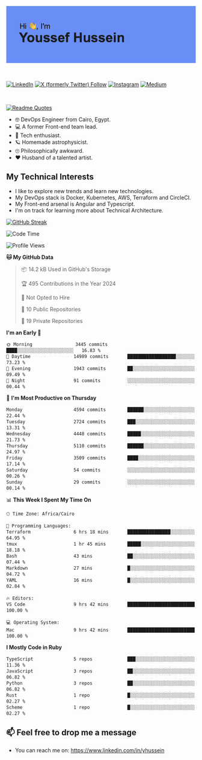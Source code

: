 [![Youssef's GitHub Banner](./assets/youssef-hussein.png)](https://github.com/yorki404)

</br>

[![LinkedIn](https://img.shields.io/badge/linkedin-%230077B5.svg?style=for-the-badge&logo=linkedin&logoColor=white)](https://www.linkedin.com/in/yhussein/)
[![X (formerly Twitter) Follow](https://img.shields.io/twitter/follow/devqik_?style=for-the-badge&logo=X&logoColor=White&labelColor=White)](https://twitter.com/devqik_)
[![Instagram](https://img.shields.io/badge/devqik-E4405F?style=for-the-badge&logo=Instagram&logoColor=white)](https://instagram.com/devqik)
[![Medium](https://img.shields.io/badge/Medium-12100E?style=for-the-badge&logo=medium&logoColor=white)](https://medium.com/@devqik)

</br>

[![Readme Quotes](https://quotes-github-readme.vercel.app/api?type=horizontal&theme=dark)](https://github.com/piyushsuthar/github-readme-quotes)

- :nerd_face: DevOps Engineer from Cairo, Egypt.
- :computer: A former Front-end team lead.
- :satellite: Tech enthusiast.
- :ringed_planet: Homemade astrophysicist.
- :roll_eyes: Philosophically awkward.
- :heart: Husband of a talented artist.

## My Technical Interests

- I like to explore new trends and learn new technologies.
- My DevOps stack is Docker, Kubernetes, AWS, Terraform and CircleCI.
- My Front-end arsenal is Angular and Typescript.
- I'm on track for learning more about Technical Architecture.

[![GitHub Streak](https://streak-stats.demolab.com/?user=devqik&theme=dark)](https://git.io/streak-stats)

<!--START_SECTION:waka-->
![Code Time](http://img.shields.io/badge/Code%20Time-832%20hrs%2050%20mins-blue)

![Profile Views](http://img.shields.io/badge/Profile%20Views-1-blue)

**🐱 My GitHub Data** 

> 📦 14.2 kB Used in GitHub's Storage 
 > 
> 🏆 495 Contributions in the Year 2024
 > 
> 🚫 Not Opted to Hire
 > 
> 📜 10 Public Repositories 
 > 
> 🔑 19 Private Repositories 
 > 
**I'm an Early 🐤** 

```text
🌞 Morning                3445 commits        ████░░░░░░░░░░░░░░░░░░░░░   16.83 % 
🌆 Daytime                14989 commits       ██████████████████░░░░░░░   73.23 % 
🌃 Evening                1943 commits        ██░░░░░░░░░░░░░░░░░░░░░░░   09.49 % 
🌙 Night                  91 commits          ░░░░░░░░░░░░░░░░░░░░░░░░░   00.44 % 
```
📅 **I'm Most Productive on Thursday** 

```text
Monday                   4594 commits        ██████░░░░░░░░░░░░░░░░░░░   22.44 % 
Tuesday                  2724 commits        ███░░░░░░░░░░░░░░░░░░░░░░   13.31 % 
Wednesday                4448 commits        █████░░░░░░░░░░░░░░░░░░░░   21.73 % 
Thursday                 5110 commits        ██████░░░░░░░░░░░░░░░░░░░   24.97 % 
Friday                   3509 commits        ████░░░░░░░░░░░░░░░░░░░░░   17.14 % 
Saturday                 54 commits          ░░░░░░░░░░░░░░░░░░░░░░░░░   00.26 % 
Sunday                   29 commits          ░░░░░░░░░░░░░░░░░░░░░░░░░   00.14 % 
```


📊 **This Week I Spent My Time On** 

```text
🕑︎ Time Zone: Africa/Cairo

💬 Programming Languages: 
Terraform                6 hrs 18 mins       ████████████████░░░░░░░░░   64.95 % 
tmux                     1 hr 45 mins        █████░░░░░░░░░░░░░░░░░░░░   18.18 % 
Bash                     43 mins             ██░░░░░░░░░░░░░░░░░░░░░░░   07.44 % 
Markdown                 27 mins             █░░░░░░░░░░░░░░░░░░░░░░░░   04.72 % 
YAML                     16 mins             █░░░░░░░░░░░░░░░░░░░░░░░░   02.84 % 

🔥 Editors: 
VS Code                  9 hrs 42 mins       █████████████████████████   100.00 % 

💻 Operating System: 
Mac                      9 hrs 42 mins       █████████████████████████   100.00 % 
```

**I Mostly Code in Ruby** 

```text
TypeScript               5 repos             ███░░░░░░░░░░░░░░░░░░░░░░   11.36 % 
JavaScript               3 repos             ██░░░░░░░░░░░░░░░░░░░░░░░   06.82 % 
Python                   3 repos             ██░░░░░░░░░░░░░░░░░░░░░░░   06.82 % 
Rust                     1 repo              █░░░░░░░░░░░░░░░░░░░░░░░░   02.27 % 
Scheme                   1 repo              █░░░░░░░░░░░░░░░░░░░░░░░░   02.27 % 
```




<!--END_SECTION:waka-->

## 📫 Feel free to drop me a message
- You can reach me on: https://www.linkedin.com/in/yhussein
